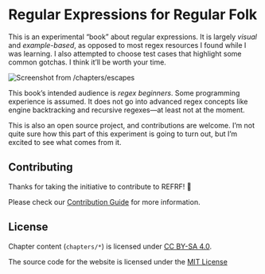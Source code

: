 # Regular Expressions for Regular Folk

This is an experimental “book” about regular expressions. It is largely _visual_ and _example-based_, as opposed to most regex resources I found while I was learning. I also attempted to choose test cases that highlight some common gotchas. I think it’ll be worth your time.

![Screenshot from /chapters/escapes](https://raw.githubusercontent.com/shreyasminocha/regex-for-regular-folk/master/static/images/screenshot.jpg)

This book’s intended audience is _regex beginners_. Some programming experience is assumed. It does not go into advanced regex concepts like engine backtracking and recursive regexes—at least not at the moment.

This is also an open source project, and contributions are welcome. I’m not quite sure how this part of this experiment is going to turn out, but I’m excited to see what comes from it.

## Contributing

Thanks for taking the initiative to contribute to REFRF! 🎉

Please check our [Contribution Guide](.github/contribution.md) for more information.

## License

Chapter content (`chapters/*`) is licensed under [CC BY-SA 4.0](https://creativecommons.org/licenses/by-sa/4.0).

The source code for the website is licensed under the [MIT License](https://shreyas.mit-license.org/2019)
